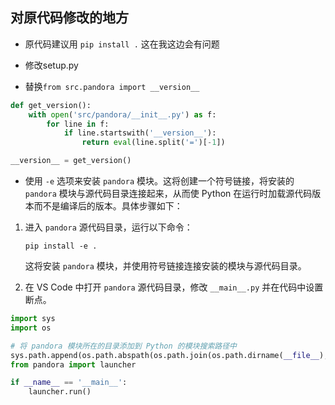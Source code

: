 ## 对原代码修改的地方
- 原代码建议用 `pip install .` 这在我这边会有问题

- 修改setup.py
- 替换`from src.pandora import __version__`
```python
def get_version():
	with open('src/pandora/__init__.py') as f:
		for line in f:
			if line.startswith('__version__'):
				return eval(line.split('=')[-1])

__version__ = get_version()
```
- 使用 `-e` 选项来安装 `pandora` 模块。这将创建一个符号链接，将安装的 `pandora` 模块与源代码目录连接起来，从而使 Python 在运行时加载源代码版本而不是编译后的版本。具体步骤如下：

1. 进入 `pandora` 源代码目录，运行以下命令：

   ```
   pip install -e .
   ```

   这将安装 `pandora` 模块，并使用符号链接连接安装的模块与源代码目录。

2. 在 VS Code 中打开 `pandora` 源代码目录，修改 `__main__.py` 并在代码中设置断点。
```python
import sys
import os

# 将 pandora 模块所在的目录添加到 Python 的模块搜索路径中
sys.path.append(os.path.abspath(os.path.join(os.path.dirname(__file__), '..')))
from pandora import launcher

if __name__ == '__main__':
    launcher.run()
```